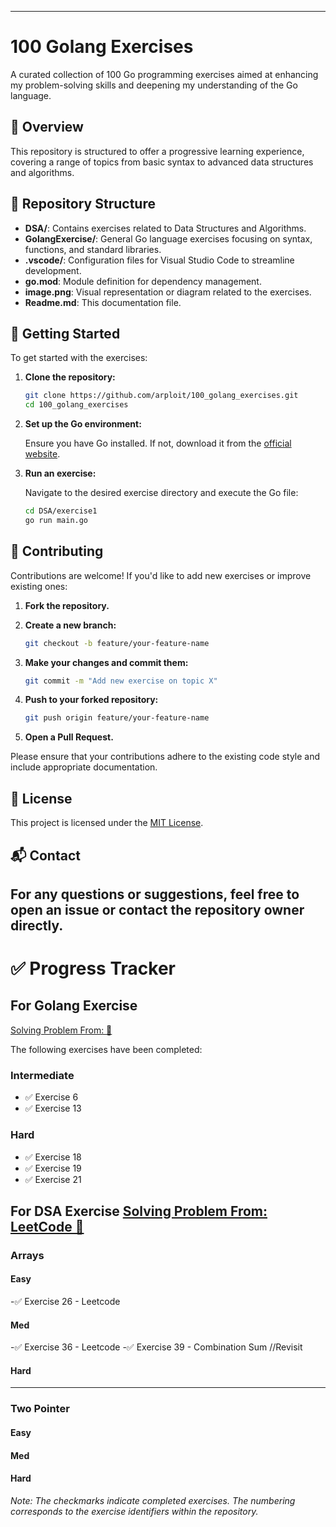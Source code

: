 
---

# 100 Golang Exercises

A curated collection of 100 Go programming exercises aimed at enhancing my problem-solving skills and deepening my understanding of the Go language.

## 📌 Overview

This repository is structured to offer a progressive learning experience, covering a range of topics from basic syntax to advanced data structures and algorithms.

## 📁 Repository Structure

- **DSA/**: Contains exercises related to Data Structures and Algorithms.
- **GolangExercise/**: General Go language exercises focusing on syntax, functions, and standard libraries.
- **.vscode/**: Configuration files for Visual Studio Code to streamline development.
- **go.mod**: Module definition for dependency management.
- **image.png**: Visual representation or diagram related to the exercises.
- **Readme.md**: This documentation file.


## 🚀 Getting Started

To get started with the exercises:

1. **Clone the repository:**

   ```bash
   git clone https://github.com/arploit/100_golang_exercises.git
   cd 100_golang_exercises
   ```


2. **Set up the Go environment:**

   Ensure you have Go installed. If not, download it from the [official website](https://golang.org/dl/).

3. **Run an exercise:**

   Navigate to the desired exercise directory and execute the Go file:

   ```bash
   cd DSA/exercise1
   go run main.go
   ```


## 🧠 Contributing

Contributions are welcome! If you'd like to add new exercises or improve existing ones:

1. **Fork the repository.**
2. **Create a new branch:**

   ```bash
   git checkout -b feature/your-feature-name
   ```


3. **Make your changes and commit them:**

   ```bash
   git commit -m "Add new exercise on topic X"
   ```


4. **Push to your forked repository:**

   ```bash
   git push origin feature/your-feature-name
   ```


5. **Open a Pull Request.**

Please ensure that your contributions adhere to the existing code style and include appropriate documentation.

## 📄 License

This project is licensed under the [MIT License](LICENSE).

## 📬 Contact

For any questions or suggestions, feel free to open an issue or contact the repository owner directly.
--- 

# ✅ Progress Tracker

## For Golang Exercise
[Solving Problem From: 📕](https://github.com/cblte/100-golang-exercises/)

The following exercises have been completed:

### Intermediate

- ✅ Exercise 6
- ✅ Exercise 13 

### Hard

- ✅ Exercise 18
- ✅ Exercise 19
- ✅ Exercise 21 


## For DSA Exercise [Solving Problem From: LeetCode 📕](https://leetcode.com/problem-list)

### Arrays

#### Easy

-✅ Exercise 26 - Leetcode

#### Med

-✅ Exercise 36 - Leetcode
-✅ Exercise 39 -  Combination Sum //Revisit

#### Hard

---

### Two Pointer

#### Easy

#### Med

#### Hard


*Note: The checkmarks indicate completed exercises. The numbering corresponds to the exercise identifiers within the repository.*


